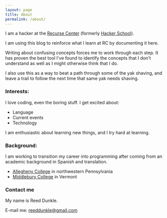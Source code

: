 ```yaml
---
layout: page
title: About
permalink: /about/
---
```


I am a hacker at the [Recurse Center](https://www.recurse.com/) (formerly [Hacker School](https://d29xw0ra2h4o4u.cloudfront.net/assets/instagram_22-535408341d14d3872ee06066f72c78d4d7393667e4b937d3f02007fd203ffa45.jpg)).

I am using this blog to reinforce what I learn at RC by documenting it here.

Writing about confusing concepts forces me to work through each step. It has proven the best tool I've found to identify the concepts that I don't understand as well as I might otherwise think that I do.

I also use this as a way to beat a path through some of the yak shaving, and leave a trail to follow the next time that same yak needs shaving.

### Interests:

I love coding, even the boring stuff. I get excited about:

- Language
- Current events
- Technology

I am enthusiastic about learning new things, and I try hard at learning.

### Background:

I am working to transition my career into programming after coming from an academic background in Spanish and translation.

- [Allegheny College](http://allegheny.edu/) in northwestern Pennsylvania
- [Middlebury College](http://www.middlebury.edu/#story513416) in Vermont


### Contact me

My name is Reed Dunkle.

E-mail me:
[reeddunkle@gmail.com](mailto:reeddunkle@gmail.com)
